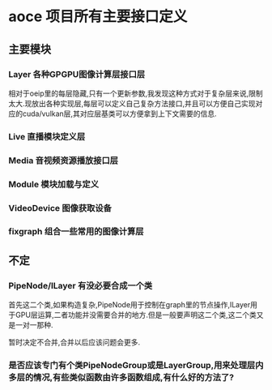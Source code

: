# aoce 项目所有主要接口定义

## 主要模块

### Layer 各种GPGPU图像计算层接口层

相对于oeip里的每层隐藏,只有一个更新参数,我发现这种方式对于复杂层来说,限制太大.现放出各种实现层,每层可以定义自己复杂方法接口,并且可以方便自己实现对应的cuda/vulkan层,其对应层基类可以方便拿到上下文需要的信息.

### Live 直播模块定义层

### Media 音视频资源播放接口层

### Module 模块加载与定义

### VideoDevice 图像获取设备

### fixgraph 组合一些常用的图像计算层

## 不定

### PipeNode/ILayer 有没必要合成一个类

首先这二个类,如果构造复杂,PipeNode用于控制在graph里的节点操作,ILayer用于GPU层运算,二者功能并没需要合并的地方.但是一般要声明这二个类,这二个类又是一对一那种.

暂时决定不合并,合并以后应该问题会更多.

### 是否应该专门有个类PipeNodeGroup或是LayerGroup,用来处理层内多层的情况,有些类似函数由许多函数组成,有什么好的方法了?
